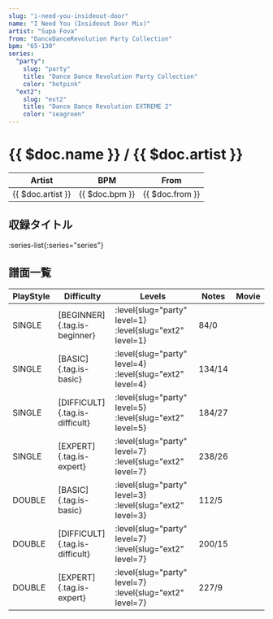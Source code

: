 ```yaml
---
slug: "i-need-you-insideout-door"
name: "I Need You (Insideout Door Mix)"
artist: "Supa Fova"
from: "DanceDanceRevolution Party Collection"
bpm: "65-130"
series:
  "party":
    slug: "party"
    title: "Dance Dance Revolution Party Collection"
    color: "hotpink"
  "ext2":
    slug: "ext2"
    title: "Dance Dance Revolution EXTREME 2"
    color: "seagreen"
---
```


# {{ $doc.name }} / {{ $doc.artist }}

|Artist|BPM|From|
|------|---|----|
|{{ $doc.artist }}|{{ $doc.bpm }}|{{ $doc.from }}|

## 収録タイトル

:series-list{:series="series"}

## 譜面一覧

|PlayStyle|Difficulty|Levels|Notes|Movie|
|---------|----------|------|-----|-----|
|SINGLE|[BEGINNER]{.tag.is-beginner}|:level{slug="party" level=1} :level{slug="ext2" level=1}|84/0||
|SINGLE|[BASIC]{.tag.is-basic}|:level{slug="party" level=4} :level{slug="ext2" level=4}|134/14||
|SINGLE|[DIFFICULT]{.tag.is-difficult}|:level{slug="party" level=5} :level{slug="ext2" level=5}|184/27||
|SINGLE|[EXPERT]{.tag.is-expert}|:level{slug="party" level=7} :level{slug="ext2" level=7}|238/26||
|DOUBLE|[BASIC]{.tag.is-basic}|:level{slug="party" level=3} :level{slug="ext2" level=3}|112/5||
|DOUBLE|[DIFFICULT]{.tag.is-difficult}|:level{slug="party" level=7} :level{slug="ext2" level=7}|200/15||
|DOUBLE|[EXPERT]{.tag.is-expert}|:level{slug="party" level=7} :level{slug="ext2" level=7}|227/9||
